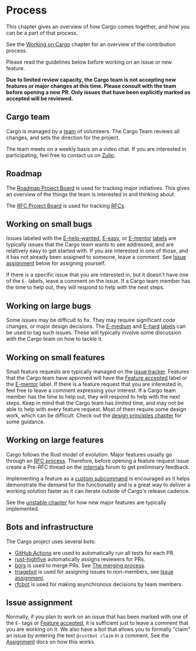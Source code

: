 # Process

This chapter gives an overview of how Cargo comes together, and how you can be
a part of that process.

See the [Working on Cargo] chapter for an overview of the contribution
process.

Please read the guidelines below before working on an issue or new feature.

**Due to limited review capacity, the Cargo team is not accepting new features
or major changes at this time. Please consult with the team before opening a
new PR. Only issues that have been explicitly marked as accepted will be
reviewed.**

[Working on Cargo]: working-on-cargo.md

## Cargo team

Cargo is managed by a [team] of volunteers. The Cargo Team reviews all
changes, and sets the direction for the project.

The team meets on a weekly basis on a video chat. If you are interested in
participating, feel free to contact us on [Zulip].

## Roadmap

The [Roadmap Project Board] is used for tracking major initiatives. This gives
an overview of the things the team is interested in and thinking about.

The [RFC Project Board] is used for tracking [RFCs].

[the 2020 roadmap]: https://blog.rust-lang.org/inside-rust/2020/01/10/cargo-in-2020.html
[Roadmap Project Board]: https://github.com/rust-lang/cargo/projects/1
[RFC Project Board]: https://github.com/rust-lang/cargo/projects/2
[RFCs]: https://github.com/rust-lang/rfcs/

## Working on small bugs

Issues labeled with the [E-help-wanted], [E-easy], or [E-mentor] [labels] are
typically issues that the Cargo team wants to see addressed, and are
relatively easy to get started with. If you are interested in one of those,
and it has not already been assigned to someone, leave a comment. See [Issue
assignment](#issue-assignment) below for assigning yourself.

If there is a specific issue that you are interested in, but it doesn't have
one of the `E-` labels, leave a comment on the issue. If a Cargo team member
has the time to help out, they will respond to help with the next steps.

[E-help-wanted]: https://github.com/rust-lang/cargo/labels/E-help-wanted
[E-easy]: https://github.com/rust-lang/cargo/labels/E-easy
[E-mentor]: https://github.com/rust-lang/cargo/labels/E-mentor
[labels]: ../issues.md#issue-labels

## Working on large bugs

Some issues may be difficult to fix. They may require significant code
changes, or major design decisions. The [E-medium] and [E-hard] [labels] can
be used to tag such issues. These will typically involve some discussion with
the Cargo team on how to tackle it.

[E-medium]: https://github.com/rust-lang/cargo/labels/E-medium
[E-hard]: https://github.com/rust-lang/cargo/labels/E-hard

## Working on small features

Small feature requests are typically managed on the [issue
tracker][issue-feature-request]. Features that the Cargo team have approved
will have the [Feature accepted] label or the [E-mentor] label. If there is a
feature request that you are interested in, feel free to leave a comment
expressing your interest. If a Cargo team member has the time to help out,
they will respond to help with the next steps. Keep in mind that the Cargo
team has limited time, and may not be able to help with every feature request.
Most of them require some design work, which can be difficult. Check out the
[design principles chapter] for some guidance.

## Working on large features

Cargo follows the Rust model of evolution. Major features usually go through
an [RFC process]. Therefore, before opening a feature request issue create a
Pre-RFC thread on the [internals][irlo] forum to get preliminary feedback.

Implementing a feature as a [custom subcommand][subcommands] is encouraged as
it helps demonstrate the demand for the functionality and is a great way to
deliver a working solution faster as it can iterate outside of Cargo's release
cadence.

See the [unstable chapter] for how new major features are typically
implemented.

[unstable chapter]: unstable.md

## Bots and infrastructure

The Cargo project uses several bots:

* [GitHub Actions] are used to automatically run all tests for each PR.
* [rust-highfive] automatically assigns reviewers for PRs.
* [bors] is used to merge PRs. See [The merging process].
* [triagebot] is used for assigning issues to non-members, see [Issue
  assignment](#issue-assignment).
* [rfcbot] is used for making asynchronous decisions by team members.

[rust-highfive]: https://github.com/rust-highfive
[bors]: https://buildbot2.rust-lang.org/homu/
[The merging process]: working-on-cargo.md#the-merging-process
[GitHub Actions]: https://github.com/features/actions
[triagebot]: https://github.com/rust-lang/triagebot/wiki
[rfcbot]: https://github.com/rust-lang/rfcbot-rs

## Issue assignment

Normally, if you plan to work on an issue that has been marked with one of the
`E-` tags or [Feature accepted], it is sufficient just to leave a comment that
you are working on it. We also have a bot that allows you to formally "claim"
an issue by entering the text `@rustbot claim` in a comment. See the
[Assignment] docs on how this works.


[Assignment]: https://github.com/rust-lang/triagebot/wiki/Assignment
[team]: https://www.rust-lang.org/governance/teams/dev-tools#cargo
[Zulip]: https://rust-lang.zulipchat.com/#narrow/stream/246057-t-cargo
[issue-feature-request]: https://github.com/rust-lang/cargo/labels/C-feature-request
[Feature accepted]: https://github.com/rust-lang/cargo/labels/Feature%20accepted
[design principles chapter]: ../design.md
[RFC process]: https://github.com/rust-lang/rfcs/
[irlo]: https://internals.rust-lang.org/
[subcommands]: https://doc.rust-lang.org/cargo/reference/external-tools.html#custom-subcommands

